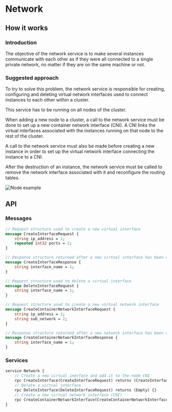 # Network

## How it works

### Introduction

The objective of the network service is to make several instances communicate with each other as if they were all connected to a single private network, no matter if they are on the same machine or not.

### Suggested approach

To try to solve this problem, the network service is responsible for creating, configuring and deleting virtual network interfaces used to connect instances to each other within a cluster.

This service has to be running on all nodes of the cluster.

When adding a new node to a cluster, a call to the network service must be done to set up a new container network interface (CNI). A CNI links the virtual interfaces associated with the instances running on that node to the rest of the cluster.

A call to the network service must also be made before creating a new instance in order to set up the virtual network interface connecting the instance to a CNI.

After the destruction of an instance, the network service must be called to remove the network interface associated with it and reconfigure the routing tables.

![Node example](schema.png)

## API

### Messages

```protobuf
// Request structure used to create a new virtual interface
message CreateInterfaceRequest {
    string ip_address = 1;
    repeated int32 ports = 2;
}

// Response structure returned after a new virtual interface has been created
message CreateInterfaceResponse {
    string interface_name = 1;
}

// Request structure used to delete a virtual interface
message DeleteInterfaceRequest {
    string interface_name = 1;
}

// Request structure used to create a new virtual network interface
message CreateContainerNetworkInterfaceRequest {
    string ip_address = 1;
    string sub_network = 2;
}

// Response structure returned after a new network interface has been created
message CreateContainerNetworkInterfaceResponse {
    string interface_name = 1;
}
```

### Services

```protobuf
service Network {
    // Create a new virtual inerface and add it to the node CNI
    rpc CreateInterface(CreateInterfaceRequest) returns (CreateInterfaceResponse) {}
    // Delete a virtual interface
    rpc DeleteInterface(DeleteInterfaceRequest) returns (Empty) {}
    // Create a new virtual network interface (CNI)
    rpc CreateContainerNetworkInterface(CreateContainerNetworkInterfaceRequest) returns (CreateContainerNetworkInterfaceResponse) {}
}
```